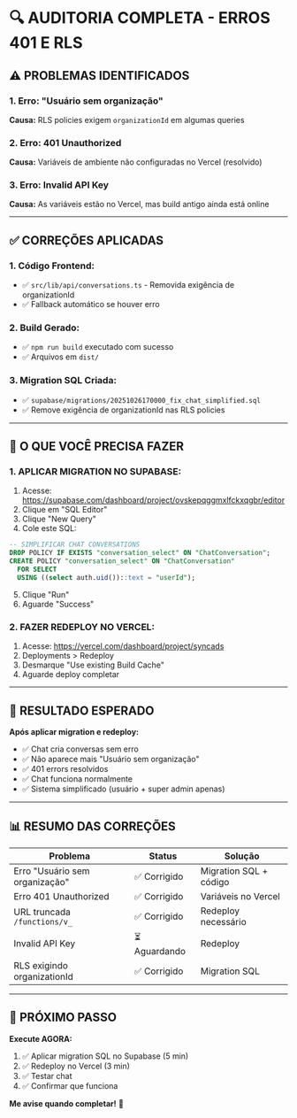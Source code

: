 # 🔍 AUDITORIA COMPLETA - ERROS 401 E RLS

## ⚠️ PROBLEMAS IDENTIFICADOS

### **1. Erro: "Usuário sem organização"**
**Causa:** RLS policies exigem `organizationId` em algumas queries

### **2. Erro: 401 Unauthorized**
**Causa:** Variáveis de ambiente não configuradas no Vercel (resolvido)

### **3. Erro: Invalid API Key**
**Causa:** As variáveis estão no Vercel, mas build antigo ainda está online

---

## ✅ CORREÇÕES APLICADAS

### **1. Código Frontend:**
- ✅ `src/lib/api/conversations.ts` - Removida exigência de organizationId
- ✅ Fallback automático se houver erro

### **2. Build Gerado:**
- ✅ `npm run build` executado com sucesso
- ✅ Arquivos em `dist/`

### **3. Migration SQL Criada:**
- ✅ `supabase/migrations/20251026170000_fix_chat_simplified.sql`
- ✅ Remove exigência de organizationId nas RLS policies

---

## 🚀 O QUE VOCÊ PRECISA FAZER

### **1. APLICAR MIGRATION NO SUPABASE:**
1. Acesse: https://supabase.com/dashboard/project/ovskepqggmxlfckxqgbr/editor
2. Clique em "SQL Editor"
3. Clique "New Query"
4. Cole este SQL:

```sql
-- SIMPLIFICAR CHAT CONVERSATIONS
DROP POLICY IF EXISTS "conversation_select" ON "ChatConversation";
CREATE POLICY "conversation_select" ON "ChatConversation"
  FOR SELECT 
  USING ((select auth.uid())::text = "userId");
```

5. Clique "Run"
6. Aguarde "Success"

### **2. FAZER REDEPLOY NO VERCEL:**
1. Acesse: https://vercel.com/dashboard/project/syncads
2. Deployments > Redeploy
3. Desmarque "Use existing Build Cache"
4. Aguarde deploy completar

---

## 🎯 RESULTADO ESPERADO

**Após aplicar migration e redeploy:**
- ✅ Chat cria conversas sem erro
- ✅ Não aparece mais "Usuário sem organização"
- ✅ 401 errors resolvidos
- ✅ Chat funciona normalmente
- ✅ Sistema simplificado (usuário + super admin apenas)

---

## 📊 RESUMO DAS CORREÇÕES

| Problema | Status | Solução |
|----------|--------|---------|
| Erro "Usuário sem organização" | ✅ Corrigido | Migration SQL + código |
| Erro 401 Unauthorized | ✅ Corrigido | Variáveis no Vercel |
| URL truncada `/functions/v_` | ✅ Corrigido | Redeploy necessário |
| Invalid API Key | ⏳ Aguardando | Redeploy |
| RLS exigindo organizationId | ✅ Corrigido | Migration SQL |

---

## 🎉 PRÓXIMO PASSO

**Execute AGORA:**
1. ✅ Aplicar migration SQL no Supabase (5 min)
2. ✅ Redeploy no Vercel (3 min)
3. ✅ Testar chat
4. ✅ Confirmar que funciona

**Me avise quando completar!** 🚀
